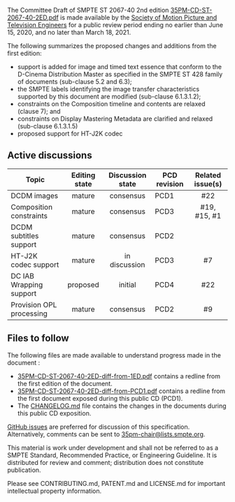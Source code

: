 The Committee Draft of SMPTE ST 2067-40 2nd edition [35PM-CD-ST-2067-40-2ED.pdf](35PM-CD-ST-2067-40-2ED.pdf) is made available by the [Society of Motion Picture and Television Engineers](https://www.smpte.org) for a public review period ending no earlier than June 15, 2020, and no later than March 18, 2021.

The following summarizes the proposed changes and additions from the first edition:
* support is added for image and timed text essence that conform to the D-Cinema Distribution Master as specified in the SMPTE ST 428 family of documents (sub-clause 5.2 and 6.3);
* the SMPTE labels identifying the image transfer characteristics supported by this document are modified (sub-clause 6.1.3.1.2);
* constraints on the Composition timeline and contents are relaxed (clause 7); and
* constraints on Display Mastering Metadata are clarified and relaxed (sub-clause 6.1.3.1.5)
* proposed support for HT-J2K codec

## Active discussions

| Topic                    | Editing state | Discussion state | PCD revision | Related issue(s) |
| ------------------------ | :-----------: | :--------------: | ------------ | :--------------: |
| DCDM images              | mature        | consensus        | PCD1         | #22              |
| Composition constraints  | mature        | consensus        | PCD3         | #19, #15, #1     |
| DCDM subtitles support   | mature        | consensus        | PCD2         |                  |
| HT-J2K codec support     | mature        | in discussion    | PCD3         | #7               |
| DC IAB Wrapping support  | proposed      | initial          | PCD4         | #22              |
| Provision OPL processing | mature        | consensus        | PCD2         | #9               |

## Files to follow

The following files are made available to understand progress made in the document :
* [35PM-CD-ST-2067-40-2ED-diff-from-1ED.pdf](35PM-CD-ST-2067-40-2ED-diff-from-1ED.pdf) contains a redline from the first edition of the document.
* [35PM-CD-ST-2067-40-2ED-diff-from-PCD1.pdf](35PM-CD-ST-2067-40-2ED-diff-from-PCD1.pdf) contains a redline from the first document exposed during this public CD (PCD1).
* The [CHANGELOG.md](CHANGELOG.md) file contains the changes in the documents during this public CD exposition.

[GitHub issues](https://github.com/SMPTE/st2067-40-2ED/issues) are preferred for discussion of this specification. Alternatively, comments can be sent to 35pm-chair@lists.smpte.org.

This material is work under development and shall not be referred to as a SMPTE Standard, Recommended Practice, or Engineering Guideline. It is distributed for review and comment; distribution does not constitute publication.

Please see CONTRIBUTING.md, PATENT.md and LICENSE.md for important intellectual property information.




